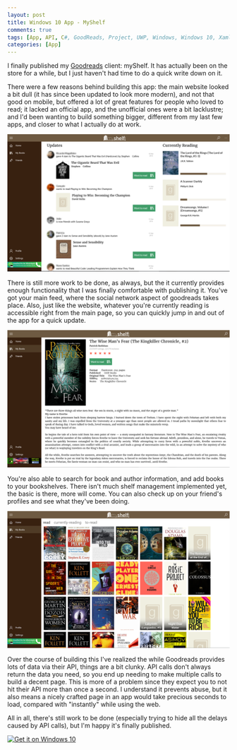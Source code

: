 ```yaml
---
layout: post
title: Windows 10 App - MyShelf
comments: true
tags: [App, API, C#, GoodReads, Project, UWP, Windows, Windows 10, Xaml]
categories: [App]
---
```


I finally published my <a href="http://www.goodreads.com/">Goodreads</a> client: myShelf. It has actually been on the store for a while, but I just haven't had time to do a quick write down on it.
<!--more-->

There were a few reasons behind building this app: the main website looked a bit dull (it has since been updated to look more modern), and not that good on mobile, but offered a lot of great features for people who loved to read; it lacked an official app, and the unofficial ones were a bit lacklustre; and I'd been wanting to build something bigger, different from my last few apps, and closer to what I actually do at work.

<img class="aligncenter" src="/assets/home.png" alt="home" width="640" />

There is still more work to be done, as always, but the it currently provides enough functionality that I was finally comfortable with publishing it. You've got your main feed, where the social network aspect of goodreads takes place. Also, just like the website, whatever you're currently reading is accessible right from the main page, so you can quickly jump in and out of the app for a quick update.

<img class="aligncenter" src="/assets/book.png" alt="book" width="640" />

You're also able to search for book and author information, and add books to your bookshelves. There isn't much shelf management implemented yet, the basic is there, more will come. You can also check up on your friend's profiles and see what they've been doing.

<img class="aligncenter" src="/assets/books.png" alt="books" width="640" />

Over the course of building this I've realized the while Goodreads provides lots of data via their API, things are a bit clunky. API calls don't always return the data you need, so you end up needing to make multiple calls to build a decent page. This is more of a problem since they expect you to not hit their API more than once a second. I understand it prevents abuse, but it also means a nicely crafted page in an app would take precious seconds to load, compared with "instantly" while using the web.

All in all, there's still work to be done (especially trying to hide all the delays caused by API calls), but I'm happy it's finally published.

<a href="https://www.microsoft.com/store/apps/9wzdncrdr8rz?ocid=badge"><img class="aligncenter" src="https://assets.windowsphone.com/f2f77ec7-9ba9-4850-9ebe-77e366d08adc/English_Get_it_Win_10_InvariantCulture_Default.png" alt="Get it on Windows 10" width="220" /></a>

